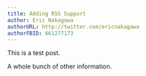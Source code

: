 ```yaml
---
title: Adding RSS Support
author: Eric Nakagawa
authorURL: http://twitter.com/ericnakagawa
authorFBID: 661277173
---
```


This is a test post.

A whole bunch of other information.
